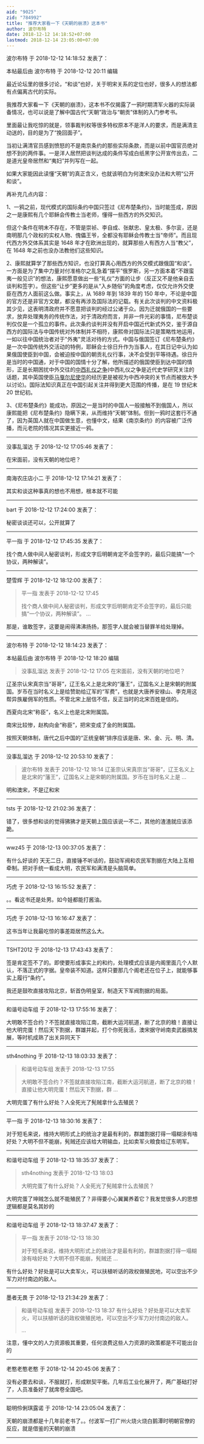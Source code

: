 ```yaml
---
aid: "9025"
zid: "784992"
title: "推荐大家看一下《天朝的崩溃》这本书"
author: 波尔布特
date: 2018-12-12 14:18:52+07:00
lastmod: 2018-12-14 23:05:00+07:00
---
```


波尔布特 于 2018-12-12 14:18:52 发表了：

本帖最后由 波尔布特 于 2018-12-12 20:11 编辑

最近论坛里的很多讨论，“和谈”也好，关于明宋关系的定位也好，很多人的想法都有点偏离古代的实际。

我推荐大家看一下《天朝的崩溃》，这本书不仅揭露了一鸦时期清军火器的实际装备情况，也可以说是了解中国古代“天朝”政治与“朝贡”体制的入门参考书。

里面最让我吃惊的就是，领事裁判权等很多特权原本不是洋人的要求，而是满清主动送的，目的是为了“挽回面子”。

当初让满清官员感到愤怒的不是南京条约的那些实际条款，而是以前中国官员绝对想不到的两件事。一是洋人居然把谈判达成的条件写成白纸黑字公开宣传出去，二是道光皇帝居然和“夷妇”并列写在一起。

如果大家能因此读懂“天朝”的真正含义，也就该明白为何澳宋没办法和大明“公开和谈”。

再补充几点内容：

1、一鸦之前，现代模式的国际条约中国只签过《尼布楚条约》，当时能签成，原因之一是康熙有几个耶稣会传教士当老师，懂得一些西方的外交知识。

但这个条件在明末不存在，不管是崇祯、李自成、张献忠、皇太极、多尔衮，还是南明那几个政权的实权人物、傀儡王爷，全都没有耶稣会传教士当“帝师”。而且现代西方外交体系其实是 1648 年才在欧洲出现的，就算那些人有西方人当“教父”，在 1648 年之前也没办法教他们这些知识。

2、康熙就算学了那些西方知识，也没打算真心用西方的外交模式跟俄国“和谈”。一方面是为了集中力量对付准格尔之乱急着“摆平”俄罗斯，另一方面本着“不跟蛮夷一般见识”的想法，康熙愿意做出一些“礼仪”方面的让步（反正又不是他亲自去谈判和签字）。但这些“让步”更多的是从“入乡随俗”的角度考虑，仅仅允许外交使臣在西方人面前这么做。事实上，从 1689 年到 1839 年的 150 年中，不论是中国的官方还是非官方文献，都没有再涉及国际法的记载。有关此次谈判的中文资料极其少见，这表明清政府并不愿意把谈判的经过公诸于众。因为迁就俄国的一些要求，放弃处理夷务的传统作法，对于清政府而言，并非一件光彩的事情，尼布楚谈判仅仅是一个孤立的事件。此次条约谈判并没有开启中国近代新式外交，鉴于源自西方的国际法与中国传统对外体制并不相符，康熙帝对国际法只是策略性地运用，一如以往中国统治者对于"外夷"灵活对待的方式。中国与俄国签订《尼布楚条约》是一次中国传统外交活动的特例，耶稣会士徐日升作为当事人，在其日记中认为如果俄国使臣到中国，会被迫按中国的朝贡礼仪行事，决不会受到平等待遇。徐日升是当时的中国通，对于中国的国情十分了解，他所描述的俄国使臣到达中国的情形，正是长期困扰中外交往的[中西礼仪之争](https://baike.so.com/doc/6518034-6731762.html)(中西礼仪之争是近代史学研究关注的话题，其中英国使臣[马戛尔尼使华](https://baike.so.com/doc/1842651-1948512.html)的经历更是被视为中西冲突的关节点而被放大予以讨论)。国际法知识真正在中国引起关注并得到更大范围的传播，是在 19 世纪末 20 世纪初。

3、《尼布楚条约》能成功，原因之一是当时的中国人一般接触不到俄国人，所以康熙能把《尼布楚条约》隐瞒下来，从而维持“天朝”体制。但到一鸦时这套行不通了，因为英国人就在中国做生意，也懂中文，结果《南京条约》的内容被广泛传播，而元老院的情况其实更接近一鸦。

---

没事乱溜达 于 2018-12-12 17:05:46 发表了：

在宋面前，没有天朝的地位吧？

---

南海农庄店小二 于 2018-12-12 17:14:21 发表了：

其实和谈这种事真的想也不用想，根本就不可能

---

bart 于 2018-12-12 17:24:00 发表了：

秘密谈谈还可以，公开就算了

---

平一指 于 2018-12-12 17:45:35 发表了：

找个商人做中间人秘密谈判，形成文字后明朝肯定不会签字的，最后只能搞“一个协议，两种解读”。

---

楚雪辉 于 2018-12-12 18:12:00 发表了：

> 平一指 发表于 2018-12-12 17:45
>
> 找个商人做中间人秘密谈判，形成文字后明朝肯定不会签字的，最后只能搞“一个协议，两种解读”。 ...

那是，谁敢签字，这要是闹得沸沸扬扬，那签字人就会被当替罪羊给处理掉。

---

波尔布特 于 2018-12-12 18:14:23 发表了：

本帖最后由 波尔布特 于 2018-12-12 18:20 编辑

> 没事乱溜达 发表于 2018-12-12 17:05 在宋面前，没有天朝的地位吧？

辽圣宗认宋真宗当“哥哥”，辽王名义上是北宋的“藩王”，辽国名义上是宋朝的附属国。岁币在当时名义上是给赞助给辽军的“军费”，也就是大唐养安禄山、李克用这帮异族雇佣军的性质。不管北宋上层信不信，反正当时的北宋百姓是信的。

西夏向北宋“称臣”，名义上也是北宋附属国。

南宋比较惨，赵构向金“称臣”，把宋变成了金的附属国。

按照天朝体制，唐代之后中国的“正统皇朝”排序应该是唐、宋、金、元、明、清。

---

没事乱溜达 于 2018-12-12 20:53:10 发表了：

> 波尔布特 发表于 2018-12-12 18:14 辽圣宗认宋真宗当“哥哥”，辽王名义上是北宋的“藩王”，辽国名义上是宋朝的附属国。岁币在当时名义上是 ...

明和澳宋，不是辽和宋

---

tsts 于 2018-12-12 21:02:36 发表了：

错了，很多想和谈的觉得狒狒才是天朝上国应该说一不二，其他的渣渣就应该添跪。

---

wwz45 于 2018-12-13 00:37:05 发表了：

有什么好谈的 天无二日，直接锤不听话的，鼓动军阀和农民军割据在大陆上互相牵制。把对手统一看成大明，农民军和满清是头脑简单。

---

巧虎 于 2018-12-13 16:15:52 发表了：

。。看这书还是处男。如今娃都能打酱油。

---

巧虎 于 2018-12-13 16:16:47 发表了：

这书当年让我最吃惊的事差距居然这么大。

---

TSHT2012 于 2018-12-13 17:43:43 发表了：

签是肯定签不了的。即使要形成事实上的和约，处理模式应该是内阁里面几个人默认，不落正式的字据。皇帝装不知道。这样只要那几个阁老还在位子上，就能够事实上履行“条约”。

我还是鼓吹直接攻陷北京，斩首伪明皇室，制造天下军阀割据的局面。

---

和谐号动车组 于 2018-12-13 17:55:16 发表了：

大明敢不签合约？不签就直接攻陷江南，截断大运河航道，断了北京的粮！直接让他大明完蛋！然后天下割据，群雄并起，打个你死我活，澳宋据守岭南卖武器搞发展，等时机成熟了出关异同天下

---

sth4nothing 于 2018-12-13 18:03:33 发表了：

> 和谐号动车组 发表于 2018-12-13 17:55
>
> 大明敢不签合约？不签就直接攻陷江南，截断大运河航道，断了北京的粮！直接让他大明完蛋！然后天下割据，群 ...

大明完蛋了有什么好处？人全死光了髡贼拿什么去殖民？

---

平一指 于 2018-12-13 18:30:16 发表了：

对于短毛来说，维持大明形式上的统治才是最有利的，群雄割据打得一塌糊涂有啥好处？大明不但不能崩，髡贼还应该给大明输血，比如卖军火粮食给辽东明军。

---

和谐号动车组 于 2018-12-13 18:35:37 发表了：

> sth4nothing 发表于 2018-12-13 18:03
>
> 大明完蛋了有什么好处？人全死光了髡贼拿什么去殖民？

大明完蛋了坤贼怎么就不能殖民了？非得要小心翼翼养着它？我发觉很多人的思想逻辑都是莫名其妙的

---

和谐号动车组 于 2018-12-13 18:37:47 发表了：

> 平一指 发表于 2018-12-13 18:30
>
> 对于短毛来说，维持大明形式上的统治才是最有利的，群雄割据打得一塌糊涂有啥好处？大明不但不能崩，髡贼还 ...

有什么好处？好处是可以大卖军火，可以扶植听话的政权做殖民地，可以空出不少军力对付南边的敌人。

---

墨者无畏 于 2018-12-13 21:34:29 发表了：

> 和谐号动车组 发表于 2018-12-13 18:37 有什么好处？好处是可以大卖军火，可以扶植听话的政权做殖民地，可以空出不少军力对付南边的敌人。
>
> ...

注意，懂中文的人力资源极其重要，任何浪费这些人力资源的政策都是不可能出台的

---

老憨老憨老憨 于 2018-12-14 20:45:06 发表了：

没有必要去和谈，不服就打，形成默契平衡。几年后工业化展开了，两广基础打好了，人员准备好了就席卷全国吧。

---

聪明伶俐琪露诺 于 2018-12-14 23:05:04 发表了：

天朝的崩溃都是十几年前老书了。。付波军一打广州火烧火烧白鹅潭时明朝官僚的反应，就是借鉴的天朝的崩溃

---

